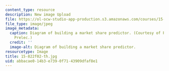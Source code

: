 ```yaml
---
content_type: resource
description: New image Upload
file: https://ol-ocw-studio-app-production.s3.amazonaws.com/courses/15-822-strategic-marketing-measurement-fall-2002/abbacae014b3e7390f7143909dfaf8e1_15-822f02-th.jpg
file_type: image/jpeg
image_metadata:
  caption: Diagram of building a market share predictor. (Courtesy of Prof. Drazen
    Prelec.)
  credit: ''
  image-alt: Diagram of building a market share predictor.
resourcetype: Image
title: 15-822f02-th.jpg
uid: abbacae0-14b3-e739-0f71-43909dfaf8e1
---
```

